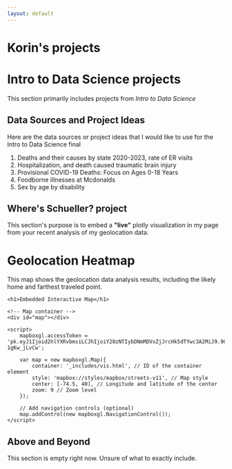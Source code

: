 ```yaml
---
layout: default
---
```


# Korin's projects

# Intro to Data Science projects
This section primarily includes projects from _Intro to Data Science_

## Data Sources and Project Ideas
Here are the data sources or project ideas that I would like to use for the Intro to Data Science final
1. Deaths and their causes by state 2020-2023, rate of ER visits
2. Hospitalization, and death caused traumatic brain injury
3. Provisional COVID-19 Deaths: Focus on Ages 0-18 Years
4. Foodborne illnesses at Mcdonalds
5. Sex by age by disability

## Where's Schueller? project
This section's purpose is to embed a **"live"** plotly visualization in my page from your recent analysis of my geolocation data.

# Geolocation Heatmap

This map shows the geolocation data analysis results, including the likely home and farthest traveled point.


<!DOCTYPE html>
<html lang="en">
<head>
    <meta charset="UTF-8">
    <meta name="viewport" content="width=device-width, initial-scale=1.0">
    <title>Embedded Mapbox Map</title>
    <link href="https://api.mapbox.com/mapbox-gl-js/v2.7.0/mapbox-gl.css" rel="stylesheet">
    <script src="https://api.mapbox.com/mapbox-gl-js/v2.7.0/mapbox-gl.js"></script>
    <style>
        #map { 
            height: 500px; 
            width: 100%;
        }
    </style>
</head>
<body>

    <h1>Embedded Interactive Map</h1>

    <!-- Map container -->
    <div id="map"></div>

    <script>
        mapboxgl.accessToken = 'pk.eyJ1Ijoid2hlYXRvbmsiLCJhIjoiY20zNTIybDNmMDVxZjJrcHk5dTYwc3A2MiJ9.9GCP7xBNggy-1gKw_jLvCw';

        var map = new mapboxgl.Map({
            container: '_includes/vis.html', // ID of the container element
            style: 'mapbox://styles/mapbox/streets-v11', // Map style
            center: [-74.5, 40], // Longitude and latitude of the center
            zoom: 9 // Zoom level
        });

        // Add navigation controls (optional)
        map.addControl(new mapboxgl.NavigationControl());
    </script>

</body>
</html>




## Above and Beyond
This section is empty right now. Unsure of what to exactly include. 
